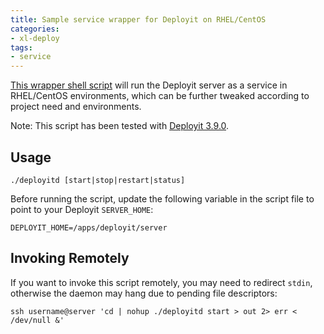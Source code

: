 ```yaml
---
title: Sample service wrapper for Deployit on RHEL/CentOS
categories:
- xl-deploy
tags:
- service
---
```


[This wrapper shell script](/sample-scripts/sample-service-wrapper-deployit-rhel-centos/deployitd) will run the Deployit server as a service in RHEL/CentOS environments, which can be further tweaked according to project need and environments.

Note: This script has been tested with [Deployit 3.9.0](http://docs.xebialabs.com/product-version.html#/deployit/3.9.x).

## Usage

    ./deployitd [start|stop|restart|status]

Before running the script, update the following variable in the script file to point to your Deployit `SERVER_HOME`:

    DEPLOYIT_HOME=/apps/deployit/server

## Invoking Remotely

If you want to invoke this script remotely, you may need to redirect `stdin`, otherwise the daemon may hang due to pending file descriptors:

    ssh username@server 'cd | nohup ./deployitd start > out 2> err < /dev/null &'
